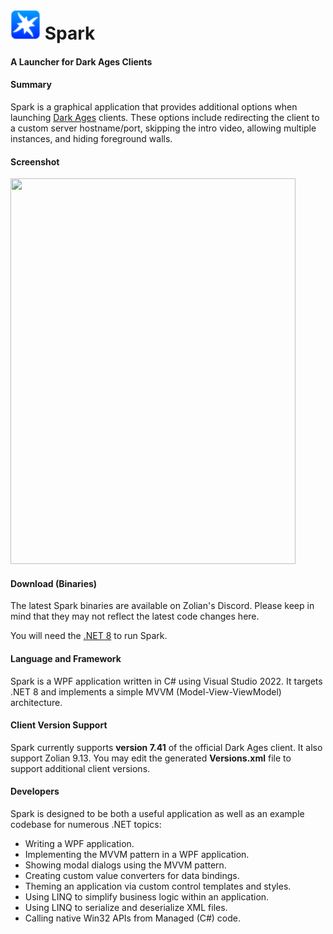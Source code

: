 # <img src=Spark/Spark.png width=48 height=48/> Spark
#### A Launcher for Dark Ages Clients

#### Summary
Spark is a graphical application that provides additional options when launching <a href="http://www.darkages.com">Dark Ages</a> clients. These options include redirecting the client to a custom server hostname/port, skipping the intro video, allowing multiple instances, and hiding foreground walls.

#### Screenshot

<img src="http://imgur.com/u0U4ZcO.png" width=456 height=617/>

#### Download (Binaries)

The latest Spark binaries are available on Zolian's Discord. Please keep in mind that they may not reflect the latest code changes here.

You will need the <a href="https://dotnet.microsoft.com/en-us/download/dotnet/thank-you/runtime-desktop-8.0.0-windows-x64-installer">.NET 8</a> to run Spark.

#### Language and Framework
Spark is a WPF application written in C# using Visual Studio 2022. It targets .NET 8 and implements a simple MVVM (Model-View-ViewModel) architecture.

#### Client Version Support
Spark currently supports <strong>version 7.41</strong> of the official Dark Ages client. It also support Zolian 9.13. You may edit the generated <strong>Versions.xml</strong> file to support additional client versions.

#### Developers

Spark is designed to be both a useful application as well as an example codebase for numerous .NET topics:

<ul>
<li>Writing a WPF application.</li>
<li>Implementing the MVVM pattern in a WPF application.</li>
<li>Showing modal dialogs using the MVVM pattern.</li>
<li>Creating custom value converters for data bindings.</li>
<li>Theming an application via custom control templates and styles.</li>
<li>Using LINQ to simplify business logic within an application.</li>
<li>Using LINQ to serialize and deserialize XML files.</li>
<li>Calling native Win32 APIs from Managed (C#) code.</li>
</ul>

